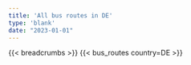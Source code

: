 ```yaml
---
title: 'All bus routes in DE'
type: 'blank'
date: "2023-01-01"
---
```


{{< breadcrumbs >}}
{{< bus_routes country=DE >}}
